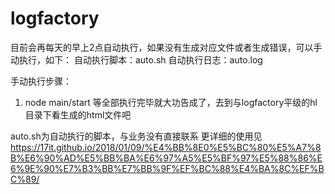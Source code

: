 # logfactory
目前会再每天的早上2点自动执行，如果没有生成对应文件或者生成错误，可以手动执行，如下：
自动执行脚本：auto.sh
自动执行日志：auto.log

手动执行步骤：
1. node main/start
等全部执行完毕就大功告成了，去到与logfactory平级的hl目录下看生成的html文件吧



auto.sh为自动执行的脚本，与业务没有直接联系
更详细的使用见 https://17it.github.io/2018/01/09/%E4%BB%8E0%E5%BC%80%E5%A7%8B%E6%90%AD%E5%BB%BA%E6%97%A5%E5%BF%97%E5%88%86%E6%9E%90%E7%B3%BB%E7%BB%9F%EF%BC%88%E4%BA%8C%EF%BC%89/
